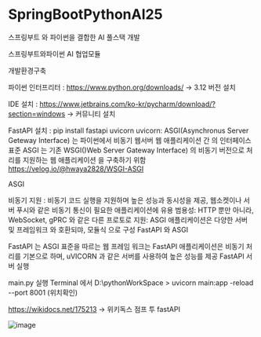 # SpringBootPythonAI25
스프링부트 와 파이썬을 결합한 AI 풀스택 개발 

스프링부트와파이썬 AI 협업모듈

개발환경구축

파이썬 인터프리터 :  https://www.python.org/downloads/    -> 3.12 버전 설치

IDE 설치 :       https://www.jetbrains.com/ko-kr/pycharm/download/?section=windows          -> 커뮤니티 설치

FastAPI 설치 : pip install fastapi uvicorn uvicorn: ASGI(Asynchronus Server Geteway Interface) 는 파이썬에서 비동기 웹서버 웹 애플리케이션 간 의 인터페이스 표준 ASGI 는 기존 WSGI()Web Server Gateway Interface) 의 비동기
               버전으로 처리를 지원하는 웹 애플리케이션 을 구축하기 위함 https://velog.io/@hwaya2828/WSGI-ASGI


ASGI

비동기 지원 : 비동기 코드 실행을 지원하며 높은 성능과 동시성을 제공, 웹소켓이나 서버 푸시와 같은 비동기 통신이 필요한 애플리케이션에 유용 범용성: HTTP 뿐만 아니라, WebSocket, gPRC 와 같은 다른 프로토로 지원: ASGI 애플리케이션은 다양한
             서버 및 프레임워크 와 호환되먀, 모듈식 으로 구성 FastAPI 와 ASGI


FastAPI 는 ASGI 표준을 따르는 웹 프레임 워크는 FastAPI 애플리케이션은 비동기 처리를 기본으로 하며, uVICORN 과 같은 서버를 사용하여 높은 성능를 제공 FastAPI 서버 실행

main.py 실행  Terminal 에서 D:\pythonWorkSpace > uvicorn main:app -reload --port 8001 (위치확인)


https://wikidocs.net/175213 -> 위키독스 점프 투 fastAPI 


![image](https://github.com/user-attachments/assets/649420ff-bc45-4ff1-816d-e37410a5e1cf)
